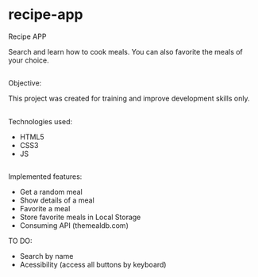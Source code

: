 # recipe-app

Recipe APP

Search and learn how to cook meals.
You can also favorite the meals of your choice.

##

Objective:

This project was created for training and improve development skills only.

##

Technologies used:

-   HTML5
-   CSS3
-   JS

##

Implemented features:

-   Get a random meal
-   Show details of a meal
-   Favorite a meal
-   Store favorite meals in Local Storage
-   Consuming API (themealdb.com)

TO DO:

-   Search by name
-   Acessibility (access all buttons by keyboard)
